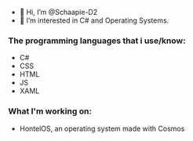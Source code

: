 - 👋 Hi, I’m @Schaapie-D2
- 👀 I’m interested in C# and Operating Systems.
### The programming languages that i use/know: 
- C#
- CSS
- HTML
- JS
- XAML
### What I'm working on:
- HontelOS, an operating system made with Cosmos

<!---
Schaapie-D2/Schaapie-D2 is a ✨ special ✨ repository because its `README.md` (this file) appears on your GitHub profile.
You can click the Preview link to take a look at your changes.
--->

